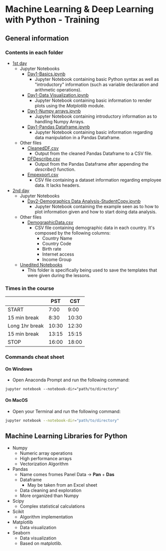 # Machine Learning & Deep Learning with Python - Training

## General information

### Contents in each folder

- [1st day](./1st%20day/)
  - Jupyter Notebooks
    - [Day1-Basics.ipynb](./1st%20day/Day1-Basics.ipynb)
      - Jupyter Notebook containing basic Python syntax as well as "introductory" information (such as variable declaration and arithmetic operations).
    - [Day1-Data Visualization.ipynb](./1st%20day/Day1-Data%20Visualization.ipynb)
      - Jupyter Notebook containing basic information to render plots using the _Matplotlib_ module.
    - [Day1-Numpy arrays.ipynb](./1st%20day/Day1-Numpy%20arrays.ipynb)
      - Jupyter Notebook containing introductory information as to handling Numpy Arrays.
    - [Day1-Pandas Dataframe.ipynb](./1st%20day/Day1-Pandas%20Dataframe.ipynb)
      - Jupyter Notebook containing basic information regarding data manipulation in a Pandas Dataframe.
  - Other files
    - [CleanedDF.csv](./1st%20day/CleanedDF.csv)
      - Output from the cleaned Pandas Dataframe to a CSV file.
    - [DFDescribe.csv](./1st%20day/DFDescribe.csv)
      - Output from the Pandas Dataframe after appending the _describe()_ function.
    - [Empexport.csv](./1st%20day/Empexport.csv)
      - CSV file containing a dataset information regarding employee data. It lacks headers.
- [2nd day](./2nd%20day/)
  - Jupyter Notebooks
    - [Day2-Demographics Data Analysis-StudentCopy.ipynb](./2nd%20day/Day2-Demographics%20Data%20Analysis-StudentCopy.ipynb)
      - Jupyter Notebook containing the example seen as to how to plot information given and how to start doing data analysis.
  - Other files
    - [DemographicData.csv](./2nd%20day/DemographicData.csv)
      - CSV file containing demographic data in each country. It's composed by the following columns:
        - Country Name
        - Country Code
        - Birth rate
        - Internet access
        - Income Group
  - [Unedited Notebooks](./2nd%20day/Unedited%20Notebooks/)
    - This folder is specifically being used to save the templates that were given during the lessons.

### Times in the course

|                | PST   | CST   |
| -------------- | ----- | ----- |
| START          | 7:00  | 9:00  |
| 15 min break   | 8:30  | 10:30 |
| Long 1hr break | 10:30 | 12:30 |
| 15 min break   | 13:15 | 15:15 |
| STOP           | 16:00 | 18:00 |

### Commands cheat sheet

#### On Windows

- Open Anaconda Prompt and run the following command:

```CMD
jupyter notebook --notebook-dir="path/to/directory"
```

#### On MacOS

- Open your Terminal and run the following command:

```bash
jupyter notebook --notebook-dir="path/to/directory"
```

## Machine Learning Libraries for Python

- Numpy
  - Numeric array operations
  - High performance arrays
  - Vectorization Algorithm
- Pandas
  - Name comes fromes Panel Data -> **Pan** + **Das**
  - Dataframe
    - May be taken from an Excel sheet
  - Data cleaning and exploration
  - More organized than Numpy
- Scipy
  - Complex statistical calculations
- Scikit
  - Algorithm implementation
- Matplotlib
  - Data visualization
- Seaborn
  - Data visualization
  - Based on matplotlib.

